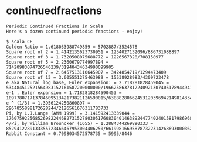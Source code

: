 continuedfractions
==================

    Periodic Continued Fractions in Scala
    Here's a dozen continued periodic fractions - enjoy!

    $ scala CF
    Golden Ratio = 1.618033988749859 = 5702887/3524578
    Square root of 2 = 1.4142135623730951 = 1254027132096/886731088897
    Square root of 3 = 1.7320508075688772 = 1226567328/708158977
    Square root of 5 = 2.2360679774997894 = 71420983074726546239/31940434634990099905
    Square root of 7 = 2.6457513110645907 = 3424854719/1294473409
    Square root of 13 = 3.605551275463989 = 15538928983/4309723478
    e aka Natural log base, Euler expansion: = 2.718281828459045 = 534484512521564983152161587200000000/196625863781224092130740517894494152
    e-1 , Euler expansion = 1.7182818284590453 = 10977807171378460951342173821126590015/6388828066245312039694214981433409985
    e ^ (1/3) = 1.3956124250860897 = 2967855898172628244/2126561676311783733
    Pi, by L.J.Lange (AMM 1999) = 3.141592413339044 = 17607592256852698224468273152780305176083040146389244774024015817986968655794545094659015180791543284841704911735999470897359953000816855188541920137650255810084374192693151033911490440368652343750/5604671115862051605302308655977676786697090941380646542780486070773598527213873603545167173064834762913835208478130114499781775779758324822727296070992319303806011260875363913689553737640380859375
    4/Pi, by William Brouncker (1655) = 1.2884344269890333 = 8529412289133355723466467953004406250/6619981669587873223142686930003629375
    Rabbit Constant = 0.7098034572578735 = 5995/8446

